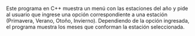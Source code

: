 Este programa en C++ muestra un menú con las estaciones del año y pide al usuario que ingrese una opción correspondiente a una estación (Primavera, Verano, Otoño, Invierno). Dependiendo de la opción ingresada, el programa muestra los meses que conforman la estación seleccionada.
